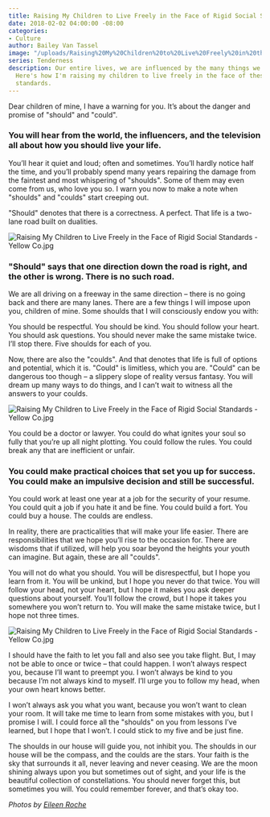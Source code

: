 ```yaml
---
title: Raising My Children to Live Freely in the Face of Rigid Social Standards
date: 2018-02-02 04:00:00 -08:00
categories:
- Culture
author: Bailey Van Tassel
image: "/uploads/Raising%20My%20Children%20to%20Live%20Freely%20in%20the%20Face%20of%20Rigid%20Social%20Standards%20-%20Yellow%20Co.jpg"
series: Tenderness
description: Our entire lives, we are influenced by the many things we "should" do.
  Here's how I'm raising my children to live freely in the face of these rigid social
  standards.
---
```


Dear children of mine, I have a warning for you. It’s about the danger and promise of "should" and "could".

### You will hear from the world, the influencers, and the television all about how you should live your life.

You’ll hear it quiet and loud; often and sometimes. You’ll hardly notice half the time, and you’ll probably spend many years repairing the damage from the faintest and most whispering of "shoulds". Some of them may even come from us, who love you so. I warn you now to make a note when "shoulds" and "coulds" start creeping out.

"Should" denotes that there is a correctness. A perfect. That life is a two-lane road built on dualities.

![Raising My Children to Live Freely in the Face of Rigid Social Standards - Yellow Co.jpg](/uploads/042416_ERoche_Singh_284.jpg)

### "Should" says that one direction down the road is right, and the other is wrong. There is no such road.

We are all driving on a freeway in the same direction – there is no going back and there are many lanes. There are a few things I will impose upon you, children of mine. Some shoulds that I will consciously endow you with:

You should be respectful. You should be kind. You should follow your heart. You should ask questions. You should never make the same mistake twice. I’ll stop there. Five shoulds for each of you.

Now, there are also the "coulds". And that denotes that life is full of options and potential, which it is. "Could" is limitless, which you are. "Could" can be dangerous too though – a slippery slope of reality versus fantasy. You will dream up many ways to do things, and I can’t wait to witness all the answers to your coulds.

![Raising My Children to Live Freely in the Face of Rigid Social Standards - Yellow Co.jpg](/uploads/042416_ERoche_Singh_338.jpg)

You could be a doctor or lawyer. You could do what ignites your soul so fully that you’re up all night plotting. You could follow the rules. You could break any that are inefficient or unfair.

### You could make practical choices that set you up for success. You could make an impulsive decision and still be successful.

You could work at least one year at a job for the security of your resume. You could quit a job if you hate it and be fine. You could build a fort. You could buy a house. The coulds are endless.

In reality, there are practicalities that will make your life easier. There are responsibilities that we hope you’ll rise to the occasion for. There are wisdoms that if utilized, will help you soar beyond the heights your youth can imagine. But again, these are all "coulds".

You will not do what you should. You will be disrespectful, but I hope you learn from it. You will be unkind, but I hope you never do that twice. You will follow your head, not your heart, but I hope it makes you ask deeper questions about yourself. You’ll follow the crowd, but I hope it takes you somewhere you won’t return to. You will make the same mistake twice, but I hope not three times.

![Raising My Children to Live Freely in the Face of Rigid Social Standards - Yellow Co.jpg](/uploads/042416_ERoche_Singh_209.jpg)

I should have the faith to let you fall and also see you take flight. But, I may not be able to once or twice – that could happen. I won’t always respect you, because I’ll want to preempt you. I won’t always be kind to you because I’m not always kind to myself. I’ll urge you to follow my head, when your own heart knows better.

I won’t always ask you what you want, because you won’t want to clean your room. It will take me time to learn from some mistakes with you, but I promise I will. I could force all the "shoulds" on you from lessons I’ve learned, but I hope that I won’t. I could stick to my five and be just fine.

The shoulds in our house will guide you, not inhibit you. The shoulds in our house will be the compass, and the coulds are the stars. Your faith is the sky that surrounds it all, never leaving and never ceasing. We are the moon shining always upon you but sometimes out of sight, and your life is the beautiful collection of constellations.  You should never forget this, but sometimes you will. You could remember forever, and that’s okay too.

*Photos by [Eileen Roche](http://eileen-roche.com/)*